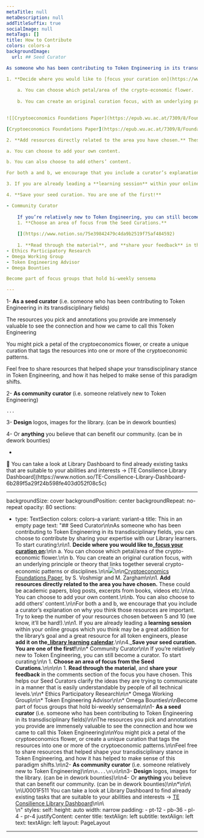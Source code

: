 ```yaml
---
metaTitle: null
metaDescription: null
addTitleSuffix: true
socialImage: null
metaTags: []
title: How to Contribute
colors: colors-a
backgroundImage:
  url: ## Seed Curator

As someone who has been contributing to Token Engineering in its transdisciplinary fields, you can choose to contribute by sharing your expertise with our Library learners. To start curating:

1. **Decide where you would like to [focus your curation on](https://www.notion.so/75e39842479c4da9b2519f75af484592):**
    
    a. You can choose which petal/area of the crypto-economic flower.
    
    b. You can create an original curation focus, with an underlying principle or theory that links together several crypto-economic patterns or disciplines.
    

![[Cryptoeconomics Foundations Paper](https://epub.wu.ac.at/7309/8/Foundations%20of%20Cryptoeconomic%20Systems.pdf), by S. Voshmigr and M. Zargham](https://s3-us-west-2.amazonaws.com/secure.notion-static.com/1ad152b6-19bd-4872-8bf5-f5e84c80efcb/ExG8RtAWYAAskct.jpeg)

[Cryptoeconomics Foundations Paper](https://epub.wu.ac.at/7309/8/Foundations%20of%20Cryptoeconomic%20Systems.pdf), by S. Voshmigr and M. Zargham

2. **Add resources directly related to the area you have chosen.** These could be academic papers, blog posts, excerpts from books, videos etc.

a. You can choose to add your own content.

b. You can also choose to add others’ content.

For both a and b, we encourage that you include a curator’s explanation on why you think those resources are important. Try to keep the number of your resources chosen between 5 and 10 (we know, it’ll be hard!).

3. If you are already leading a **learning session** within your online groups which you think may be a great addition for the library’s goal and a great resource for all token engineers, please **add it on the [library learning calendar](https://www.notion.so/62f92f29e6264f4889070c91eac44852)**.

4. **Save your seed curation. You are one of the first!**

- Community Curator
    
    If you’re relatively new to Token Engineering, you can still become a curator. To start curating:
    1. **Choose an area of focus from the Seed Curations.**
    
    [](https://www.notion.so/75e39842479c4da9b2519f75af484592) 
    
    1. **Read through the material**, and **share your feedback** in the comments section of the focus you have chosen. This helps our Seed Curators clarify the ideas they are trying to communicate in a manner that is easily understandable by people of all technical levels.
- Ethics Participatory Research
- Omega Working Group
- Token Engineering Advisor
- Omega Bounties

Become part of focus groups that hold bi-weekly sensema

---
```


1- **As a seed curator** (i.e. someone who has been contributing to Token Engineering in its transdisciplinary fields)

The resources you pick and annotations you provide are immensely valuable to see the connection and how we came to call this Token Engineering

You might pick a petal of the cryptoeconomics flower, or create a unique curation that tags the resources into one or more of the cryptoeconomic patterns.

Feel free to share resources that helped shape your transdisciplinary stance in Token Engineering, and how it has helped to make sense of this paradigm shifts.

2- **As community curator** (i.e. someone relatively new to Token Engineering)

    ...

3- **Design** logos, images for the library. (can be in dework bounties)

4- Or **anything** you believe that can benefit our community. (can be in dework bounties)

- 

<aside>
🔑 You can take a look at Library Dashboard to find already existing tasks that are suitable to your abilities and interests → [TE Consilience Library Dashboard](https://www.notion.so/TE-Consilience-Library-Dashboard-6b289f5a29f24b598fe403d052f08c5c)

</aside>

---
  backgroundSize: cover
  backgroundPosition: center
  backgroundRepeat: no-repeat
  opacity: 80
sections:
  - type: TextSection
    colors: colors-a
    variant: variant-a
    title: This in an empty page
    text: "## Seed Curator\n\nAs someone who has been contributing to Token Engineering in its transdisciplinary fields, you can choose to contribute by sharing your expertise with our Library learners. To start curating:\n\n1.  **Decide where you would like to\_**[**focus your curation on**](https://www.notion.so/75e39842479c4da9b2519f75af484592)**:**\n\n    a. You can choose which petal/area of the crypto-economic flower.\n\n    b. You can create an original curation focus, with an underlying principle or theory that links together several crypto-economic patterns or disciplines.\n\n![](https://s3-us-west-2.amazonaws.com/secure.notion-static.com/1ad152b6-19bd-4872-8bf5-f5e84c80efcb/ExG8RtAWYAAskct.jpeg)\n\n[Cryptoeconomics Foundations Paper](https://epub.wu.ac.at/7309/8/Foundations%20of%20Cryptoeconomic%20Systems.pdf), by S. Voshmigr and M. Zargham\n\n1.  **Add resources directly related to the area you have chosen.** These could be academic papers, blog posts, excerpts from books, videos etc.\n\na. You can choose to add your own content.\n\nb. You can also choose to add others’ content.\n\nFor both a and b, we encourage that you include a curator’s explanation on why you think those resources are important. Try to keep the number of your resources chosen between 5 and 10 (we know, it’ll be hard!).\n\n1.  If you are already leading a **learning session** within your online groups which you think may be a great addition for the library’s goal and a great resource for all token engineers, please **add it on the\_**[**library learning calendar**](https://www.notion.so/62f92f29e6264f4889070c91eac44852).\n\n4.\_**Save your seed curation. You are one of the first!**\n\n*   Community Curator\n\n    If you’re relatively new to Token Engineering, you can still become a curator. To start curating:\n\n    1.  **Choose an area of focus from the Seed Curations.**\n\n\n\n    1.  **Read through the material**, and **share your feedback** in the comments section of the focus you have chosen. This helps our Seed Curators clarify the ideas they are trying to communicate in a manner that is easily understandable by people of all technical levels.\n\n*   Ethics Participatory Research\n\n*   Omega Working Group\n\n*   Token Engineering Advisor\n\n*   Omega Bounties\n\nBecome part of focus groups that hold bi-weekly sensema\n\n1- **As a seed curator** (i.e. someone who has been contributing to Token Engineering in its transdisciplinary fields)\n\nThe resources you pick and annotations you provide are immensely valuable to see the connection and how we came to call this Token Engineering\n\nYou might pick a petal of the cryptoeconomics flower, or create a unique curation that tags the resources into one or more of the cryptoeconomic patterns.\n\nFeel free to share resources that helped shape your transdisciplinary stance in Token Engineering, and how it has helped to make sense of this paradigm shifts.\n\n2- **As community curator** (i.e. someone relatively new to Token Engineering)\n\n```\n...\n\n```\n\n3- **Design** logos, images for the library. (can be in dework bounties)\n\n4- Or **anything** you believe that can benefit our community. (can be in dework bounties)\n\n*\n\n\\<aside>\n\U0001F511 You can take a look at Library Dashboard to find already existing tasks that are suitable to your abilities and interests → [TE Consilience Library Dashboard](https://www.notion.so/TE-Consilience-Library-Dashboard-6b289f5a29f24b598fe403d052f08c5c)\n\n\\</aside>\n"
    styles:
      self:
        height: auto
        width: narrow
        padding:
          - pt-12
          - pb-36
          - pl-4
          - pr-4
        justifyContent: center
      title:
        textAlign: left
      subtitle:
        textAlign: left
      text:
        textAlign: left
layout: PageLayout
---
